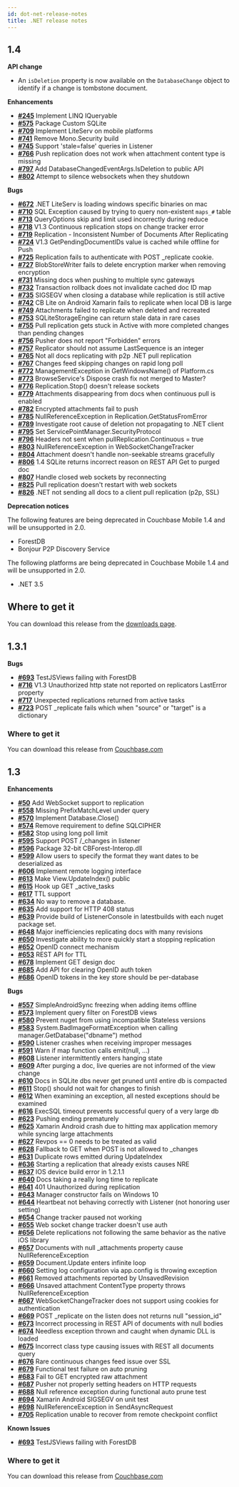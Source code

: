 ```yaml
---
id: dot-net-release-notes
title: .NET release notes
---
```


## 1.4

__API change__

- An `isDeletion` property is now available on the `DatabaseChange` object to identify if a change is tombstone document.

__Enhancements__

- [__#245__](https://github.com/couchbase/couchbase-lite-net/issues/245) Implement LINQ IQueryable
- [__#575__](https://github.com/couchbase/couchbase-lite-net/issues/575) Package Custom SQLite
- [__#709__](https://github.com/couchbase/couchbase-lite-net/issues/709) Implement LiteServ on mobile platforms
- [__#741__](https://github.com/couchbase/couchbase-lite-net/issues/741) Remove Mono.Security build
- [__#745__](https://github.com/couchbase/couchbase-lite-net/issues/745) Support 'stale=false' queries in Listener
- [__#766__](https://github.com/couchbase/couchbase-lite-net/issues/766) Push replication does not work when attachment content type is missing
- [__#797__](https://github.com/couchbase/couchbase-lite-net/issues/797) Add DatabaseChangedEventArgs.IsDeletion to public API
- [__#802__](https://github.com/couchbase/couchbase-lite-net/issues/802) Attempt to silence websockets when they shutdown

__Bugs__

- [__#672__](https://github.com/couchbase/couchbase-lite-net/issues/672) .NET LiteServ is loading windows specific binaries on mac
- [__#710__](https://github.com/couchbase/couchbase-lite-net/issues/710) SQL Exception caused by trying to query non-existent `maps_#` table
- [__#713__](https://github.com/couchbase/couchbase-lite-net/issues/713) QueryOptions skip and limit used incorrectly during reduce
- [__#718__](https://github.com/couchbase/couchbase-lite-net/issues/718) V1.3 Continuous replication stops on change tracker error
- [__#719__](https://github.com/couchbase/couchbase-lite-net/issues/719) Replication - Inconsistent Number of Documents After Replicating
- [__#724__](https://github.com/couchbase/couchbase-lite-net/issues/724) V1.3 GetPendingDocumentIDs value is cached while offline for Push
- [__#725__](https://github.com/couchbase/couchbase-lite-net/issues/725) Replication fails to authenticate with POST _replicate cookie. 
- [__#727__](https://github.com/couchbase/couchbase-lite-net/issues/727) BlobStoreWriter fails to delete encryption marker when removing encryption
- [__#731__](https://github.com/couchbase/couchbase-lite-net/issues/731) Missing docs when pushing to multiple sync gateways
- [__#732__](https://github.com/couchbase/couchbase-lite-net/issues/732) Transaction rollback does not invalidate cached doc ID map
- [__#735__](https://github.com/couchbase/couchbase-lite-net/issues/735) SIGSEGV when closing a database while replication is still active
- [__#742__](https://github.com/couchbase/couchbase-lite-net/issues/742) CB Lite on Android Xamarin fails to replicate when local DB is large
- [__#749__](https://github.com/couchbase/couchbase-lite-net/issues/749) Attachments failed to replicate when deleted and recreated
- [__#753__](https://github.com/couchbase/couchbase-lite-net/issues/753) SQLiteStorageEngine can return stale data in rare cases
- [__#755__](https://github.com/couchbase/couchbase-lite-net/issues/755) Pull replication gets stuck in Active with more completed changes than pending changes
- [__#756__](https://github.com/couchbase/couchbase-lite-net/issues/756) Pusher does not report "Forbidden" errors
- [__#757__](https://github.com/couchbase/couchbase-lite-net/issues/757) Replicator should not assume LastSequence is an integer
- [__#765__](https://github.com/couchbase/couchbase-lite-net/issues/765) Not all docs replicating with p2p .NET pull replication
- [__#767__](https://github.com/couchbase/couchbase-lite-net/issues/767) Changes feed skipping changes on rapid long poll
- [__#772__](https://github.com/couchbase/couchbase-lite-net/issues/772) ManagementException in GetWindowsName() of Platform.cs
- [__#773__](https://github.com/couchbase/couchbase-lite-net/issues/773) BrowseService's Dispose crash fix not merged to Master?
- [__#776__](https://github.com/couchbase/couchbase-lite-net/issues/776) Replication.Stop() doesn't release sockets
- [__#779__](https://github.com/couchbase/couchbase-lite-net/issues/779) Attachments disappearing from docs when continuous pull is enabled
- [__#782__](https://github.com/couchbase/couchbase-lite-net/issues/782) Encrypted attachments fail to push
- [__#785__](https://github.com/couchbase/couchbase-lite-net/issues/785) NullReferenceException in Replication.GetStatusFromError
- [__#789__](https://github.com/couchbase/couchbase-lite-net/issues/789) Investigate root cause of deletion not propagating to .NET client
- [__#795__](https://github.com/couchbase/couchbase-lite-net/issues/795) Set ServicePointManager.SecurityProtocol
- [__#796__](https://github.com/couchbase/couchbase-lite-net/issues/796) Headers not sent when pullReplication.Continuous = true
- [__#803__](https://github.com/couchbase/couchbase-lite-net/issues/803) NullReferenceException in WebSocketChangeTracker
- [__#804__](https://github.com/couchbase/couchbase-lite-net/issues/804) Attachment doesn't handle non-seekable streams gracefully
- [__#806__](https://github.com/couchbase/couchbase-lite-net/issues/806) 1.4 SQLite returns incorrect reason on REST API Get to purged doc
- [__#807__](https://github.com/couchbase/couchbase-lite-net/issues/807) Handle closed web sockets by reconnecting
- [__#825__](https://github.com/couchbase/couchbase-lite-net/issues/825) Pull replication doesn't restart with web sockets
- [__#826__](https://github.com/couchbase/couchbase-lite-net/issues/826) .NET not sending all docs to a client pull replication (p2p, SSL)

__Deprecation notices__

The following features are being deprecated in Couchbase Mobile 1.4 and will be unsupported in 2.0.

- ForestDB
- Bonjour P2P Discovery Service

The following platforms are being deprecated in Couchbase Mobile 1.4 and will be unsupported in 2.0.

- .NET 3.5

## Where to get it

You can download this release from the [downloads page](http://www.couchbase.com/nosql-databases/downloads#couchbase-mobile).

## 1.3.1

**Bugs**

- [**#693**](https://github.com/couchbase/couchbase-lite-net/issues/693) TestJSViews failing with ForestDB
- [**#716**](https://github.com/couchbase/couchbase-lite-net/issues/716) V1.3 Unauthorized http state not reported on replicators LastError property
- [**#717**](https://github.com/couchbase/couchbase-lite-net/issues/717) Unexpected replications returned from active tasks
- [**#723**](https://github.com/couchbase/couchbase-lite-net/issues/723) POST _replicate fails which when "source" or "target" is a dictionary

### Where to get it

You can download this release from [Couchbase.com](http://www.couchbase.com/nosql-databases/downloads#Couchbase_Mobile)

## 1.3

**Enhancements**

- [**#50**](https://github.com/couchbase/couchbase-lite-net/issues/50) Add WebSocket support to replication
- [**#558**](https://github.com/couchbase/couchbase-lite-net/issues/558) Missing PrefixMatchLevel under query
- [**#570**](https://github.com/couchbase/couchbase-lite-net/issues/570) Implement Database.Close()
- [**#574**](https://github.com/couchbase/couchbase-lite-net/issues/574) Remove requirement to define SQLCIPHER
- [**#582**](https://github.com/couchbase/couchbase-lite-net/issues/582) Stop using long poll limit
- [**#595**](https://github.com/couchbase/couchbase-lite-net/issues/595) Support POST /_changes in listener
- [**#596**](https://github.com/couchbase/couchbase-lite-net/issues/596) Package 32-bit CBForest-Interop.dll
- [**#599**](https://github.com/couchbase/couchbase-lite-net/issues/599) Allow users to specify the format they want dates to be deserialized as
- [**#606**](https://github.com/couchbase/couchbase-lite-net/issues/606) Implement remote logging interface
- [**#613**](https://github.com/couchbase/couchbase-lite-net/issues/613) Make View.UpdateIndex() public
- [**#615**](https://github.com/couchbase/couchbase-lite-net/issues/615) Hook up GET _active_tasks
- [**#617**](https://github.com/couchbase/couchbase-lite-net/issues/617) TTL support
- [**#634**](https://github.com/couchbase/couchbase-lite-net/issues/634) No way to remove a database.
- [**#635**](https://github.com/couchbase/couchbase-lite-net/issues/635) Add support for HTTP 408 status
- [**#639**](https://github.com/couchbase/couchbase-lite-net/issues/639) Provide build of ListenerConsole in latestbuilds with each nuget package set.
- [**#648**](https://github.com/couchbase/couchbase-lite-net/issues/648) Major inefficiencies replicating docs with many revisions
- [**#650**](https://github.com/couchbase/couchbase-lite-net/issues/650) Investigate ability to more quickly start a stopping replication
- [**#652**](https://github.com/couchbase/couchbase-lite-net/issues/652) OpenID connect mechanism
- [**#653**](https://github.com/couchbase/couchbase-lite-net/issues/653) REST API for TTL
- [**#678**](https://github.com/couchbase/couchbase-lite-net/issues/678) Implement GET design doc
- [**#685**](https://github.com/couchbase/couchbase-lite-net/issues/685) Add API for clearing OpenID auth token
- [**#686**](https://github.com/couchbase/couchbase-lite-net/issues/686) OpenID tokens in the key store should be per-database

**Bugs**

- [**#557**](https://github.com/couchbase/couchbase-lite-net/issues/557) SimpleAndroidSync freezing when adding items offline
- [**#573**](https://github.com/couchbase/couchbase-lite-net/issues/573) Implement query filter on ForestDB views
- [**#580**](https://github.com/couchbase/couchbase-lite-net/issues/580) Prevent nuget from using incompatible Stateless versions
- [**#583**](https://github.com/couchbase/couchbase-lite-net/issues/583) System.BadImageFormatException when calling manager.GetDatabase("dbname") method
- [**#590**](https://github.com/couchbase/couchbase-lite-net/issues/590) Listener crashes when receiving improper messages
- [**#591**](https://github.com/couchbase/couchbase-lite-net/issues/591) Warn if map function calls emit(null, ...)
- [**#608**](https://github.com/couchbase/couchbase-lite-net/issues/608) Listener intermittently enters hanging state
- [**#609**](https://github.com/couchbase/couchbase-lite-net/issues/609) After purging a doc, live queries are not informed of the view change
- [**#610**](https://github.com/couchbase/couchbase-lite-net/issues/610) Docs in SQLite dbs never get pruned until entire db is compacted
- [**#611**](https://github.com/couchbase/couchbase-lite-net/issues/611) Stop() should not wait for changes to finish
- [**#612**](https://github.com/couchbase/couchbase-lite-net/issues/612) When examining an exception, all nested exceptions should be examined
- [**#616**](https://github.com/couchbase/couchbase-lite-net/issues/616) ExecSQL timeout prevents successful query of a very large db
- [**#623**](https://github.com/couchbase/couchbase-lite-net/issues/623) Pushing ending prematurely
- [**#625**](https://github.com/couchbase/couchbase-lite-net/issues/625) Xamarin Android crash due to hitting max application memory while syncing large attachments
- [**#627**](https://github.com/couchbase/couchbase-lite-net/issues/627) Revpos == 0 needs to be treated as valid
- [**#628**](https://github.com/couchbase/couchbase-lite-net/issues/628) Fallback to GET when POST is not allowed to _changes
- [**#631**](https://github.com/couchbase/couchbase-lite-net/issues/631) Duplicate rows emitted during UpdateIndex
- [**#636**](https://github.com/couchbase/couchbase-lite-net/issues/636) Starting a replication that already exists causes NRE
- [**#637**](https://github.com/couchbase/couchbase-lite-net/issues/637) IOS device build error in 1.2.1.1
- [**#640**](https://github.com/couchbase/couchbase-lite-net/issues/640) Docs taking a really long time to replicate
- [**#641**](https://github.com/couchbase/couchbase-lite-net/issues/641) 401 Unauthorized during replication
- [**#643**](https://github.com/couchbase/couchbase-lite-net/issues/643) Manager constructor fails on Windows 10
- [**#644**](https://github.com/couchbase/couchbase-lite-net/issues/644) Heartbeat not behaving correctly with Listener (not honoring user setting)
- [**#654**](https://github.com/couchbase/couchbase-lite-net/issues/654) Change tracker paused not working
- [**#655**](https://github.com/couchbase/couchbase-lite-net/issues/655) Web socket change tracker doesn't use auth
- [**#656**](https://github.com/couchbase/couchbase-lite-net/issues/656) Delete replications not following the same behavior as the native iOS library
- [**#657**](https://github.com/couchbase/couchbase-lite-net/issues/657) Documents with null _attachments property cause NullReferenceException
- [**#659**](https://github.com/couchbase/couchbase-lite-net/issues/659) Document.Update enters infinite loop
- [**#660**](https://github.com/couchbase/couchbase-lite-net/issues/660) Setting log configuration via app.config is throwing exception
- [**#661**](https://github.com/couchbase/couchbase-lite-net/issues/661) Removed attachments reported by UnsavedRevision
- [**#666**](https://github.com/couchbase/couchbase-lite-net/issues/666) Unsaved attachment ContentType property throws NullReferenceException
- [**#667**](https://github.com/couchbase/couchbase-lite-net/issues/667) WebSocketChangeTracker does not support using cookies for authentication
- [**#669**](https://github.com/couchbase/couchbase-lite-net/issues/669) POST _replicate on the listen does not returns null "session_id"
- [**#673**](https://github.com/couchbase/couchbase-lite-net/issues/673) Incorrect processing in REST API of documents with null bodies
- [**#674**](https://github.com/couchbase/couchbase-lite-net/issues/674) Needless exception thrown and caught when dynamic DLL is loaded
- [**#675**](https://github.com/couchbase/couchbase-lite-net/issues/675) Incorrect class type causing issues with REST all documents query
- [**#676**](https://github.com/couchbase/couchbase-lite-net/issues/676) Rare continuous changes feed issue over SSL
- [**#679**](https://github.com/couchbase/couchbase-lite-net/issues/679) Functional test failure on auto pruning
- [**#683**](https://github.com/couchbase/couchbase-lite-net/issues/683) Fail to GET encrypted raw attachment
- [**#687**](https://github.com/couchbase/couchbase-lite-net/issues/687) Pusher not properly setting headers on HTTP requests
- [**#688**](https://github.com/couchbase/couchbase-lite-net/issues/688) Null reference exception during functional auto prune test
- [**#694**](https://github.com/couchbase/couchbase-lite-net/issues/694) Xamarin Android SIGSEGV on unit test
- [**#698**](https://github.com/couchbase/couchbase-lite-net/issues/698) NullReferenceException in SendAsyncRequest
- [**#705**](https://github.com/couchbase/couchbase-lite-net/issues/705) Replication unable to recover from remote checkpoint conflict

**Known Issues**

- [**#693**](https://github.com/couchbase/couchbase-lite-net/issues/693) TestJSViews failing with ForestDB

### Where to get it

You can download this release from [Couchbase.com](http://www.couchbase.com/nosql-databases/downloads#Couchbase_Mobile)